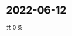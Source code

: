 # 2022-06-12

共 0 条

<!-- BEGIN WEIBO -->
<!-- 最后更新时间 Sun Jun 12 2022 03:00:46 GMT+0800 (China Standard Time) -->

<!-- END WEIBO -->
